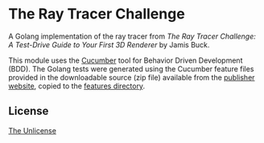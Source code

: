 # The Ray Tracer Challenge

A Golang implementation of the ray tracer from *The Ray Tracer Challenge: A Test-Drive Guide to Your First 3D Renderer* by Jamis Buck.

This module uses the [Cucumber](https://cucumber.io/) tool for Behavior Driven Development (BDD). The Golang tests were generated using the Cucumber feature files provided in the downloadable source (zip file) available from the [publisher website](https://pragprog.com/titles/jbtracer/the-ray-tracer-challenge/), copied to the [features directory](features).

## License

[The Unlicense](LICENSE.txt)
